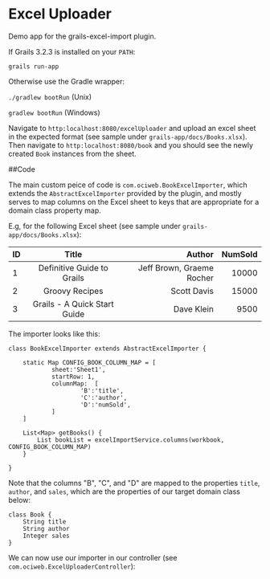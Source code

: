 # Excel Uploader
Demo app for the grails-excel-import plugin.

If Grails 3.2.3 is installed on your `PATH`:

`grails run-app`

Otherwise use the Gradle wrapper:

`./gradlew bootRun` (Unix) 

`gradlew bootRun` (Windows)

Navigate to `http:localhost:8080/excelUploader` and upload an excel sheet in the expected format (see sample under `grails-app/docs/Books.xlsx`). Then navigate to `http:localhost:8080/book` and you should see the newly created `Book` instances from the sheet.

##Code

The main custom peice of code is `com.ociweb.BookExcelImporter`, which extends the `AbstractExcelImporter` provided by the plugin, and mostly serves to map columns on the Excel sheet to keys that are appropriate for a domain class property map.

E.g, for the following Excel sheet (see sample under `grails-app/docs/Books.xlsx`):


| ID       |      Title                    |        Author             |  NumSold
|----------|:-----------------------------:|--------------------------:|-----------:
| 1        |  Definitive Guide to Grails   | Jeff Brown, Graeme Rocher |  10000
| 2        |  Groovy Recipes               |         Scott Davis       |  15000
| 3        |  Grails - A Quick Start Guide |          Dave Klein       |   9500

The importer looks like this:

```
class BookExcelImporter extends AbstractExcelImporter {

    static Map CONFIG_BOOK_COLUMN_MAP = [
            sheet:'Sheet1',
            startRow: 1,
            columnMap:  [
                    'B':'title',
                    'C':'author',
                    'D':'numSold',
            ]
    ]

    List<Map> getBooks() {
        List bookList = excelImportService.columns(workbook, CONFIG_BOOK_COLUMN_MAP)
    }

}
```

Note that the columns "B", "C", and "D" are mapped to the properties `title`, `author`, and `sales`, which are the properties of our target domain class below:

```
class Book {
    String title
    String author
    Integer sales
}
```

We can now use our importer in our controller (see `com.ociweb.ExcelUploaderController`):

```

```
